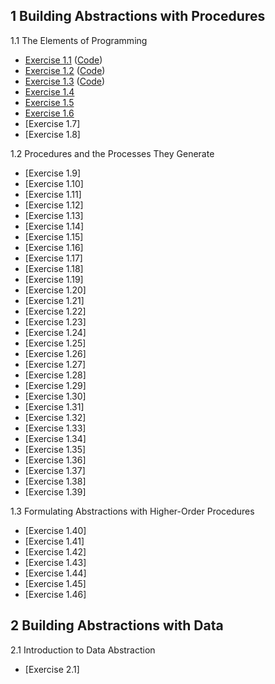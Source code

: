 ## 1 Building Abstractions with Procedures

1.1 The Elements of Programming

  * [Exercise 1.1](./Chapter%201/Exercise%201.1.md) ([Code](../src/Chapter%201/Exercise%201.1.scm))
  * [Exercise 1.2](./Chapter%201/Exercise%201.2.md) ([Code](../src/Chapter%201/Exercise%201.2.scm))
  * [Exercise 1.3](./Chapter%201/Exercise%201.3.md) ([Code](../src/Chapter%201/Exercise%201.3.scm))
  * [Exercise 1.4](./Chapter%201/Exercise%201.4.md)
  * [Exercise 1.5](./Chapter%201/Exercise%201.5.md)
  * [Exercise 1.6](./Chapter%201/Exercise%201.6.md)
  * [Exercise 1.7]
  * [Exercise 1.8]

1.2 Procedures and the Processes They Generate

  * [Exercise 1.9]
  * [Exercise 1.10]
  * [Exercise 1.11]
  * [Exercise 1.12]
  * [Exercise 1.13]
  * [Exercise 1.14]
  * [Exercise 1.15]
  * [Exercise 1.16]
  * [Exercise 1.17]
  * [Exercise 1.18]
  * [Exercise 1.19]
  * [Exercise 1.20]
  * [Exercise 1.21]
  * [Exercise 1.22]
  * [Exercise 1.23]
  * [Exercise 1.24]
  * [Exercise 1.25]
  * [Exercise 1.26]
  * [Exercise 1.27]
  * [Exercise 1.28]
  * [Exercise 1.29]
  * [Exercise 1.30]
  * [Exercise 1.31]
  * [Exercise 1.32]
  * [Exercise 1.33]
  * [Exercise 1.34]
  * [Exercise 1.35]
  * [Exercise 1.36]
  * [Exercise 1.37]
  * [Exercise 1.38]
  * [Exercise 1.39]

1.3 Formulating Abstractions with Higher-Order Procedures

  * [Exercise 1.40]
  * [Exercise 1.41]
  * [Exercise 1.42]
  * [Exercise 1.43]
  * [Exercise 1.44]
  * [Exercise 1.45]
  * [Exercise 1.46]

## 2 Building Abstractions with Data

2.1 Introduction to Data Abstraction

  * [Exercise 2.1]
